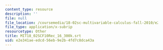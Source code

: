 ```yaml
---
content_type: resource
description: ''
file: null
file_location: /coursemedia/18-02sc-multivariable-calculus-fall-2010/e2e341aeedcd56eb9e2b4fd7c8dca43a_MIT18_02SCF10Rec_16_300k.vtt
file_type: application/x-subrip
resourcetype: Other
title: MIT18_02SCF10Rec_16_300k.srt
uid: e2e341ae-edcd-56eb-9e2b-4fd7c8dca43a
---
```

